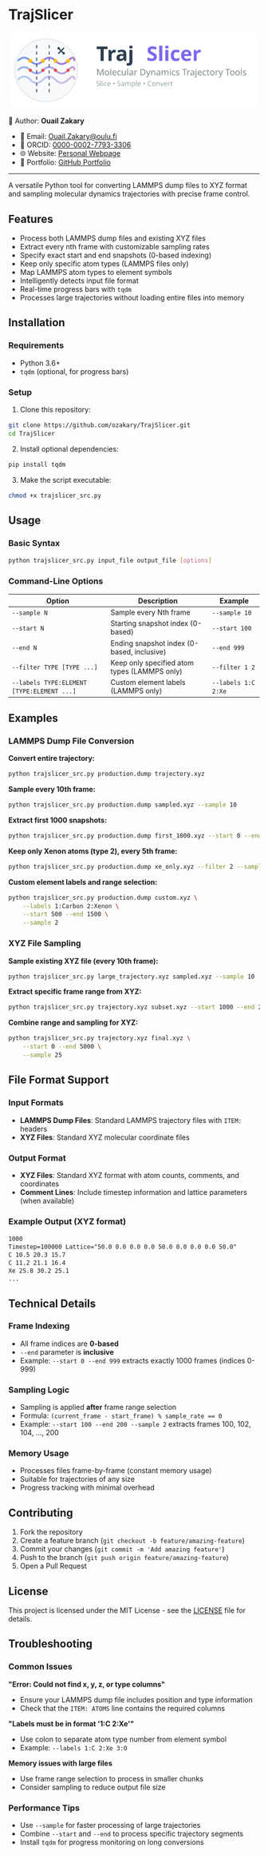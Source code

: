 # TrajSlicer

![Logo](./trajslicer_logo.svg)

📄 Author: **Ouail Zakary**  
- 📧 Email: [Ouail.Zakary@oulu.fi](mailto:Ouail.Zakary@oulu.fi)  
- 🔗 ORCID: [0000-0002-7793-3306](https://orcid.org/0000-0002-7793-3306)  
- 🌐 Website: [Personal Webpage](https://cc.oulu.fi/~nmrwww/members/Ouail_Zakary.html)  
- 📁 Portfolio: [GitHub Portfolio](https://ozakary.github.io/)

---
A versatile Python tool for converting LAMMPS dump files to XYZ format and sampling molecular dynamics trajectories with precise frame control.

## Features

- Process both LAMMPS dump files and existing XYZ files
- Extract every nth frame with customizable sampling rates
- Specify exact start and end snapshots (0-based indexing)
- Keep only specific atom types (LAMMPS files only)
- Map LAMMPS atom types to element symbols
- Intelligently detects input file format
- Real-time progress bars with `tqdm`
- Processes large trajectories without loading entire files into memory

## Installation

### Requirements
- Python 3.6+
- `tqdm` (optional, for progress bars)

### Setup
1. Clone this repository:
```bash
git clone https://github.com/ozakary/TrajSlicer.git
cd TrajSlicer
```

2. Install optional dependencies:
```bash
pip install tqdm
```

3. Make the script executable:
```bash
chmod +x trajslicer_src.py
```

## Usage

### Basic Syntax
```bash
python trajslicer_src.py input_file output_file [options]
```

### Command-Line Options

| Option | Description | Example |
|--------|-------------|---------|
| `--sample N` | Sample every Nth frame | `--sample 10` |
| `--start N` | Starting snapshot index (0-based) | `--start 100` |
| `--end N` | Ending snapshot index (0-based, inclusive) | `--end 999` |
| `--filter TYPE [TYPE ...]` | Keep only specified atom types (LAMMPS only) | `--filter 1 2` |
| `--labels TYPE:ELEMENT [TYPE:ELEMENT ...]` | Custom element labels (LAMMPS only) | `--labels 1:C 2:Xe` |

## Examples

### LAMMPS Dump File Conversion

**Convert entire trajectory:**
```bash
python trajslicer_src.py production.dump trajectory.xyz
```

**Sample every 10th frame:**
```bash
python trajslicer_src.py production.dump sampled.xyz --sample 10
```

**Extract first 1000 snapshots:**
```bash
python trajslicer_src.py production.dump first_1000.xyz --start 0 --end 999
```

**Keep only Xenon atoms (type 2), every 5th frame:**
```bash
python trajslicer_src.py production.dump xe_only.xyz --filter 2 --sample 5
```

**Custom element labels and range selection:**
```bash
python trajslicer_src.py production.dump custom.xyz \
    --labels 1:Carbon 2:Xenon \
    --start 500 --end 1500 \
    --sample 2
```

### XYZ File Sampling

**Sample existing XYZ file (every 10th frame):**
```bash
python trajslicer_src.py large_trajectory.xyz sampled.xyz --sample 10
```

**Extract specific frame range from XYZ:**
```bash
python trajslicer_src.py trajectory.xyz subset.xyz --start 1000 --end 2000
```

**Combine range and sampling for XYZ:**
```bash
python trajslicer_src.py trajectory.xyz final.xyz \
    --start 0 --end 5000 \
    --sample 25
```

## File Format Support

### Input Formats
- **LAMMPS Dump Files**: Standard LAMMPS trajectory files with `ITEM:` headers
- **XYZ Files**: Standard XYZ molecular coordinate files

### Output Format
- **XYZ Files**: Standard XYZ format with atom counts, comments, and coordinates
- **Comment Lines**: Include timestep information and lattice parameters (when available)

### Example Output (XYZ format)
```
1000
Timestep=100000 Lattice="50.0 0.0 0.0 0.0 50.0 0.0 0.0 0.0 50.0"
C 10.5 20.3 15.7
C 11.2 21.1 16.4
Xe 25.8 30.2 25.1
...
```

## Technical Details

### Frame Indexing
- All frame indices are **0-based**
- `--end` parameter is **inclusive**
- Example: `--start 0 --end 999` extracts exactly 1000 frames (indices 0-999)

### Sampling Logic
- Sampling is applied **after** frame range selection
- Formula: `(current_frame - start_frame) % sample_rate == 0`
- Example: `--start 100 --end 200 --sample 2` extracts frames 100, 102, 104, ..., 200

### Memory Usage
- Processes files frame-by-frame (constant memory usage)
- Suitable for trajectories of any size
- Progress tracking with minimal overhead

## Contributing

1. Fork the repository
2. Create a feature branch (`git checkout -b feature/amazing-feature`)
3. Commit your changes (`git commit -m 'Add amazing feature'`)
4. Push to the branch (`git push origin feature/amazing-feature`)
5. Open a Pull Request

## License

This project is licensed under the MIT License - see the [LICENSE](LICENSE) file for details.

## Troubleshooting

### Common Issues

**"Error: Could not find x, y, z, or type columns"**
- Ensure your LAMMPS dump file includes position and type information
- Check that the `ITEM: ATOMS` line contains the required columns

**"Labels must be in format '1:C 2:Xe'"**
- Use colon to separate atom type number from element symbol
- Example: `--labels 1:C 2:Xe 3:O`

**Memory issues with large files**
- Use frame range selection to process in smaller chunks
- Consider sampling to reduce output file size

### Performance Tips
- Use `--sample` for faster processing of large trajectories
- Combine `--start` and `--end` to process specific trajectory segments
- Install `tqdm` for progress monitoring on long conversions
